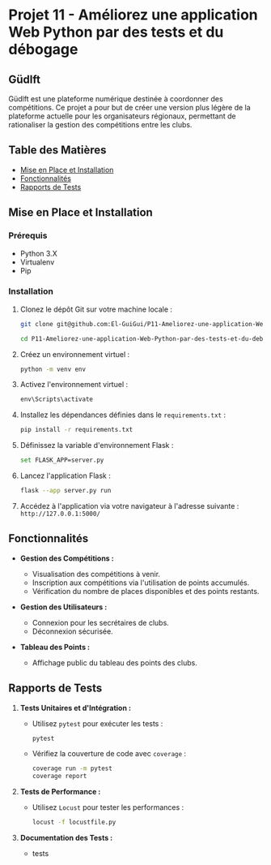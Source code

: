 # Projet 11 - Améliorez une application Web Python par des tests et du débogage


## Güdlft
Güdlft est une plateforme numérique destinée à coordonner des compétitions. Ce projet a pour but de créer une version plus légère de la plateforme actuelle pour les organisateurs régionaux, permettant de rationaliser la gestion des compétitions entre les clubs.

## Table des Matières

- [Mise en Place et Installation](#mise-en-place-et-installation)
- [Fonctionnalités](#fonctionnalités)
- [Rapports de Tests](#rapports-de-tests)

## Mise en Place et Installation

### Prérequis

- Python 3.X
- Virtualenv
- Pip

### Installation

1. Clonez le dépôt Git sur votre machine locale :

    ```bash
    git clone git@github.com:El-GuiGui/P11-Ameliorez-une-application-Web-Python-par-des-tests-et-du-debogage-OP.git
    ```

    ```bash
    cd P11-Ameliorez-une-application-Web-Python-par-des-tests-et-du-debogage-OP
    ```

2. Créez un environnement virtuel :

    ```bash
    python -m venv env
    ```

3. Activez l'environnement virtuel :

      ```powershell
      env\Scripts\activate
      ```

4. Installez les dépendances définies dans le `requirements.txt` :

    ```bash
    pip install -r requirements.txt
    ```

5. Définissez la variable d'environnement Flask :

    ```bash
    set FLASK_APP=server.py
    ```

6. Lancez l'application Flask :

    ```bash
    flask --app server.py run
    ```

7. Accédez à l'application via votre navigateur à l'adresse suivante : `http://127.0.0.1:5000/`

## Fonctionnalités

- **Gestion des Compétitions :**
  - Visualisation des compétitions à venir.
  - Inscription aux compétitions via l'utilisation de points accumulés.
  - Vérification du nombre de places disponibles et des points restants.

- **Gestion des Utilisateurs :**
  - Connexion pour les secrétaires de clubs.
  - Déconnexion sécurisée.

- **Tableau des Points :**
  - Affichage public du tableau des points des clubs.

## Rapports de Tests

1. **Tests Unitaires et d'Intégration :**
   - Utilisez `pytest` pour exécuter les tests :

     ```bash
     pytest
     ```

   - Vérifiez la couverture de code avec `coverage` :

     ```bash
     coverage run -m pytest
     coverage report
     ```

2. **Tests de Performance :**
   - Utilisez `Locust` pour tester les performances :

     ```bash
     locust -f locustfile.py
     ```

3. **Documentation des Tests :**
   - tests


